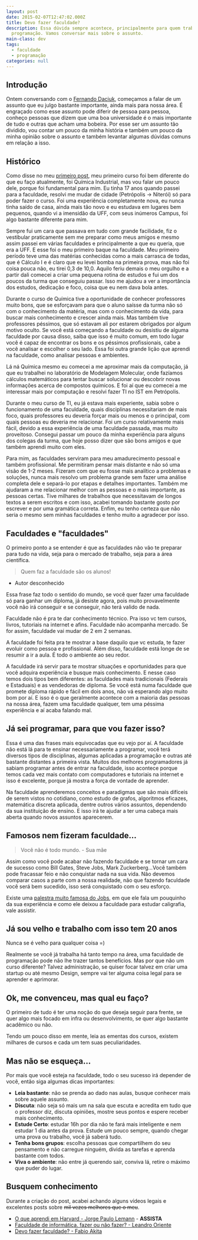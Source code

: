 ```yaml
---
layout: post
date: 2015-02-07T12:47:02.000Z
title: Devo fazer faculdade?
description: Essa dúvida sempre acontece, principalmente para quem trabalha com
  programação. Vamos conversar mais sobre o assunto.
main-class: dev
tags:
  - faculdade
  - programação
categories: null
---
```


## Introdução

Ontem conversando com o [Fernando Daciuk](http://blog.da2k.com.br/), começamos a falar de um assunto que eu julgo bastante importante, ainda mais para nossa área. É engraçado como esse assunto pode diferir de pessoa para pessoa, conheço pessoas que dizem que uma boa universidade é o mais importante de tudo e outras que acham uma bobeira. Por esse ser um assunto tão dividido, vou contar um pouco da minha história e também um pouco da minha opinião sobre o assunto e também levantar algumas dúvidas comuns em relação a isso.

## Histórico

Como disse no meu [primeiro post](https://willianjusten.com.br/making-of-parte-1/), meu primeiro curso foi bem diferente do que eu faço atualmente, foi Química Industrial, mas vou falar um pouco dele, porque foi fundamental para mim. Eu tinha 17 anos quando passei para a faculdade, resolvi me mudar de cidade (Petrópolis -> Niterói) só para poder fazer o curso. Foi uma experiência completamente nova, eu nunca tinha saído de casa, ainda mais tão novo e eu estudava em lugares bem pequenos, quando vi a imensidão da UFF, com seus inúmeros Campus, foi algo bastante diferente para mim.

Sempre fui um cara que passava em tudo com grande facilidade, fiz o vestibular praticamente sem me preparar como meus amigos e mesmo assim passei em várias faculdades e principalmente a que eu queria, que era a UFF. E esse foi o meu primeiro baque na faculdade. Meu primeiro período teve uma das matérias conhecidas como a mais carrasca de todas, que é Cálculo I e é claro que eu levei bomba na primeira prova, mas não foi coisa pouca não, eu tirei 0,3 de 10,0. Aquilo feriu demais o meu orgulho e a partir dali comecei a criar uma pequena rotina de estudos e fui um dos poucos da turma que conseguiu passar. Isso me ajudou a ver a importância dos estudos, dedicação e foco, coisa que eu nem dava bola antes.

Durante o curso de Química tive a oportunidade de conhecer professores muito bons, que se esforçavam para que o aluno saísse da turma não só com o conhecimento da matéria, mas com o conhecimento da vida, para buscar mais conhecimento e crescer ainda mais. Mas também tive professores péssimos, que só estavam ali por estarem obrigados por algum motivo oculto. Se você está começando a faculdade ou desistiu de alguma faculdade por causa disso, saiba que isso é muito comum, em todo lugar você é capaz de encontrar os bons e os péssimos profissionais, cabe a você analisar e escolher o seu lado. Essa foi outra grande lição que aprendi na faculdade, como analisar pessoas e ambientes.

Lá ná Química mesmo eu comecei a me aproximar mais da computação, já que eu trabalhei no laboratório de Modelagem Molecular, onde fazíamos cálculos matemáticos para tentar buscar solucionar ou descobrir novas informações acerca de compostos químicos. E foi aí que eu comecei a me interessar mais por computação e resolvi fazer TI no IST em Petrópolis.

Durante o meu curso de TI, eu já estava mais experiente, sabia sobre o funcionamento de uma faculdade, quais disciplinas necessitariam de mais foco, quais professores eu deveria forçar mais ou menos e o principal, com quais pessoas eu deveria me relacionar. Foi um curso relativamente mais fácil, devido a essa experiência de uma faculdade passada, mas muito proveitoso. Consegui passar um pouco da minha experiência para alguns dos colegas da turma, que hoje posso dizer que são bons amigos e que também aprendi muito com eles.

Para mim, as faculdades serviram para meu amadurecimento pessoal e também profissional. Me permitiram pensar mais distante e não só uma visão de 1-2 meses. Fizeram com que eu fosse mais analítico a problemas e soluções, nunca mais resolvo um problema grande sem fazer uma análise completa dele e separá-lo por etapas e detalhes importantes. Também me ajudaram a me relacionar melhor com as pessoas e o mais importante, as pessoas certas. Tive milhares de trabalhos que necessitavam de longos textos a serem escritos e com isso, acabei tomando bastante gosto por escrever e por uma gramática correta. Enfim, eu tenho certeza que não seria o mesmo sem minhas faculdades e tenho muito a agradecer por isso.

## Faculdades e "faculdades"

O primeiro ponto a se entender é que as faculdades não vão te preparar para tudo na vida, seja para o mercado de trabalho, seja para a área científica.

> Quem faz a faculdade são os alunos!
- Autor desconhecido

Essa frase faz todo o sentido do mundo, se você quer fazer uma faculdade só para ganhar um diploma, já desiste agora, pois muito provavelmente você não irá conseguir e se conseguir, não terá valido de nada.

Faculdade não é pra te dar conhecimento técnico. Pra isso vc tem cursos, livros, tutoriais na internet e afins.
Faculdade não acompanha mercado. Se for assim, faculdade vai mudar de 2 em 2 semanas.

A faculdade foi feita pra te mostrar a base daquilo que vc estuda, te fazer evoluir como pessoa e profissional.
Além disso, faculdade está longe de se resumir a ir a aula. É todo o ambiente ao seu redor.

A faculdade irá servir para te mostrar situações e oportunidades para que você adquira experiência e busque mais conhecimento. E nesse caso temos dois tipos bem diferentes: as faculdades mais tradicionais (Federais e Estaduais) e as vendedoras de diploma. Se você está numa faculdade que promete diploma rápido e fácil em dois anos, não vá esperando algo muito bom por aí. E isso é o que geralmente acontece com a maioria das pessoas na nossa área, fazem uma faculdade qualquer, tem uma péssima experiência e aí acaba falando mal.

## Já sei programar, para que vou fazer isso?

Essa é uma das frases mais equivocadas que eu vejo por aí. A faculdade não está lá para te ensinar necessariamente a programar, você terá diversos tipos de disciplinas, algumas aplicadas a programação e outras até bastante distantes a primeira vista. Muitos dos melhores programadores já sabiam programar antes de entrar na faculdade, isso acontece porque temos cada vez mais contato com computadores e tutoriais na internet e isso é excelente, porque já mostra a força de vontade de aprender.

Na faculdade aprenderemos conceitos e paradigmas que são mais difíceis de serem vistos no cotidiano, como estudo de grafos, algoritmos eficazes, matemática discreta aplicada, dentre outros vários assuntos, dependendo da sua instituição de ensino. E isso irá te ajudar a ter uma cabeça mais aberta quando novos assuntos aparecerem.

## Famosos nem fizeram faculdade...

> Você não é todo mundo. - Sua mãe

Assim como você pode acabar não fazendo faculdade e se tornar um cara de sucesso como Bill Gates, Steve Jobs, Mark Zuckerberg...Você também pode fracassar feio e não conquistar nada na sua vida. Não devemos comparar casos a parte com a nossa realidade, não que fazendo faculdade você será bem sucedido, isso será conquistado com o seu esforço.

Existe uma [palestra muito famosa do Jobs](https://www.youtube.com/watch?v=66f2yP7ehDs), em que ele fala um pouquinho da sua experiência e como ele deixou a faculdade para estudar caligrafia, vale assistir.

## Já sou velho e trabalho com isso tem 20 anos

Nunca se é velho para qualquer coisa =)

Realmente se você já trabalha há tanto tempo na área, uma faculdade de programação pode não lhe trazer tantos benefícios. Mas por que não um curso diferente? Talvez administração, se quiser focar talvez em criar uma startup ou até mesmo Design, sempre vai ter alguma coisa legal para se aprender e aprimorar.

## Ok, me convenceu, mas qual eu faço?

O primeiro de tudo é ter uma noção do que deseja seguir para frente, se quer algo mais focado em infra ou desenvolvimento, se quer algo bastante acadêmico ou não.

Tendo um pouco disso em mente, leia as ementas dos cursos, existem milhares de cursos e cada um tem suas peculiaridades.

## Mas não se esqueça...

Por mais que você esteja na faculdade, todo o seu sucesso irá depender de você, então siga algumas dicas importantes:

* **Leia bastante**: não se prenda ao dado nas aulas, busque conhecer mais sobre aquele assunto.
* **Discuta**: não seja só mais um na sala que escuta e acredita em tudo que o professor diz, discuta opiniões, mostre seus pontos e espere receber mais conhecimento.
* **Estude Certo**: estudar 16h por dia não te fará mais inteligente e nem estudar 1 dia antes da prova. Estude um pouco sempre, quando chegar uma prova ou trabalho, você já saberá tudo.
* **Tenha bons grupos**: escolha pessoas que compartilhem do seu pensamento e não carregue ninguém, divida as tarefas e aprenda bastante com todos.
* **Viva o ambiente**: não entre já querendo sair, conviva lá, retire o máximo que puder do lugar.

## Busquem conhecimento

Durante a criação do post, acabei achando alguns vídeos legais e excelentes posts sobre <s>mil vezes melhores que o meu</s>.

* [O que aprendi em Harvard - Jorge Paulo Lemann](https://www.youtube.com/watch?v=rhaeYj7cln0) - **ASSISTA**
* [Faculdade de informática. fazer ou não fazer? - Leandro Oriente](http://leandrooriente.com/faculdade-de-informatica-fazer-ou-nao-fazer/)
* [Devo fazer faculdade? - Fabio Akita](http://www.akitaonrails.com/2009/04/17/off-topic-devo-fazer-faculdade#.VNYHTFPF88Y)
